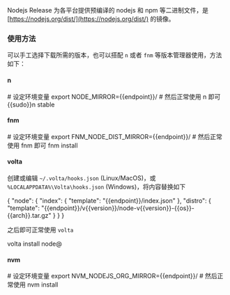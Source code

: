 Nodejs Release 为各平台提供预编译的 nodejs 和 npm 等二进制文件，是 [https://nodejs.org/dist/](https://nodejs.org/dist/) 的镜像。

### 使用方法

可以手工选择下载所需的版本，也可以搭配 `n` 或者 `fnm` 等版本管理器使用，方法如下：

#### n

<tmpl z-lang="bash">
# 设定环境变量
export NODE_MIRROR={{endpoint}}/
# 然后正常使用 n 即可
{{sudo}}n stable
</tmpl>

#### fnm

<tmpl z-lang="bash">
# 设定环境变量
export FNM_NODE_DIST_MIRROR={{endpoint}}/
# 然后正常使用 fnm 即可
fnm install <version>
</tmpl>

#### volta

创建或编辑 `~/.volta/hooks.json` (Linux/MacOS)，或 `%LOCALAPPDATA%\Volta\hooks.json` (Windows)，将内容替换如下

<tmpl z-lang="json">
{
    "node": {
        "index": {
            "template": "{{endpoint}}/index.json"
        },
        "distro": {
            "template": "{{endpoint}}/v{{version}}/node-v{{version}}-{{os}}-{{arch}}.tar.gz"
        }
    }
}
</tmpl>

之后即可正常使用 `volta`

<tmpl z-lang="bash">
volta install node@<version>
</tmpl>

#### nvm

<tmpl z-lang="bash">
# 设定环境变量
export NVM_NODEJS_ORG_MIRROR={{endpoint}}/
# 然后正常使用
nvm install <version>
</tmpl>


